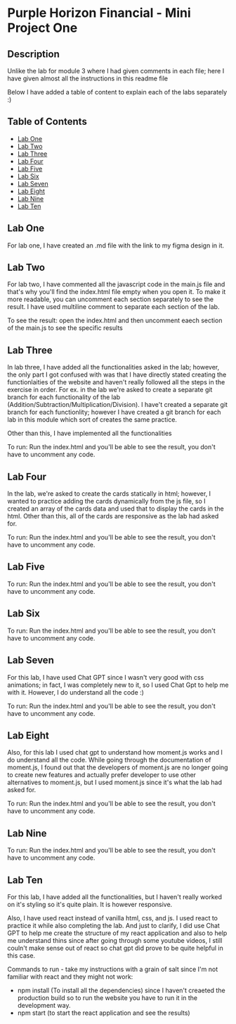 # Purple Horizon Financial - Mini Project One

## Description

Unlike the lab for module 3 where I had given comments in each file; here I have given almost all the instructions in this readme file

Below I have added a table of content to explain each of the labs separately :)

## Table of Contents

- [Lab One](#LabOne)
- [Lab Two](#LabTwo)
- [Lab Three](#LabThree)
- [Lab Four](#LabFour)
- [Lab Five](#LabFive)
- [Lab Six](#LabSix)
- [Lab Seven](#LabSeven)
- [Lab Eight](#LabEight)
- [Lab Nine](#LabNine)
- [Lab Ten](#LabTen)

## Lab One

For lab one, I have created an .md file with the link to my figma design in it.

## Lab Two

For lab two, I have commented all the javascript code in the main.js file and that's why you'll find the index.html file empty when you open it.
To make it more readable, you can uncomment each section separately to see the result. I have used multiline comment to separate each section of the lab.

To see the result: open the index.html and then uncomment eaech section of the main.js to see the specific results

## Lab Three

In lab three, I have added all the functionalities asked in the lab; however, the only part I got confused with was that I have directly stated creating the functionlaities of the website and haven't really followed all the steps in the exercise in order. For ex. in the lab we're asked to create a separate git branch for each functionality of the lab (Addition/Subtraction/Multiplication/Division). I have't created a separate git branch for each functionlity; however I have created a git branch for each lab in this module which sort of creates the same practice.

Other than this, I have implemented all the functionalities

To run: Run the index.html and you'll be able to see the result, you don't have to uncomment any code.

## Lab Four

In the lab, we're asked to create the cards statically in html; however, I wanted to practice adding the cards dynamically from the js file, so I created an array of the cards data and used that to display the cards in the html. Other than this, all of the cards are responsive as the lab had asked for.

To run: Run the index.html and you'll be able to see the result, you don't have to uncomment any code.

## Lab Five

To run: Run the index.html and you'll be able to see the result, you don't have to uncomment any code.

## Lab Six

To run: Run the index.html and you'll be able to see the result, you don't have to uncomment any code.

## Lab Seven

For this lab, I have used Chat GPT since I wasn't very good with css animations; in fact, I was completely new to it, so I used Chat Gpt to help me with it. However, I do understand all the code :)

To run: Run the index.html and you'll be able to see the result, you don't have to uncomment any code.

## Lab Eight

Also, for this lab I used chat gpt to understand how moment.js works and I do understand all the code.
While going through the documentation of moment.js, I found out that the developers of moment.js are no longer going to create new features and actually prefer developer to use other alternatives to moment.js, but I used moment.js since it's what the lab had asked for.

To run: Run the index.html and you'll be able to see the result, you don't have to uncomment any code.

## Lab Nine

To run: Run the index.html and you'll be able to see the result, you don't have to uncomment any code.

## Lab Ten

For this lab, I have added all the functionalities, but I haven't really worked on it's styling so it's quite plain. It is however responsive.

Also, I have used react instead of vanilla html, css, and js. I used react to practice it while also completing the lab. And just to clarify, I did use Chat GPT to help me create the structure of my react application and also to help me understand thins since after going through some youtube videos, I still couln't make sense out of react so chat gpt did prove to be quite helpful in this case.

Commands to run - take my instructions with a grain of salt since I'm not familiar with react and they might not work:

- npm install (To install all the dependencies) since I haven't creaeted the production build so to run the website you have to run it in the development way.
- npm start (to start the react application and see the results)
